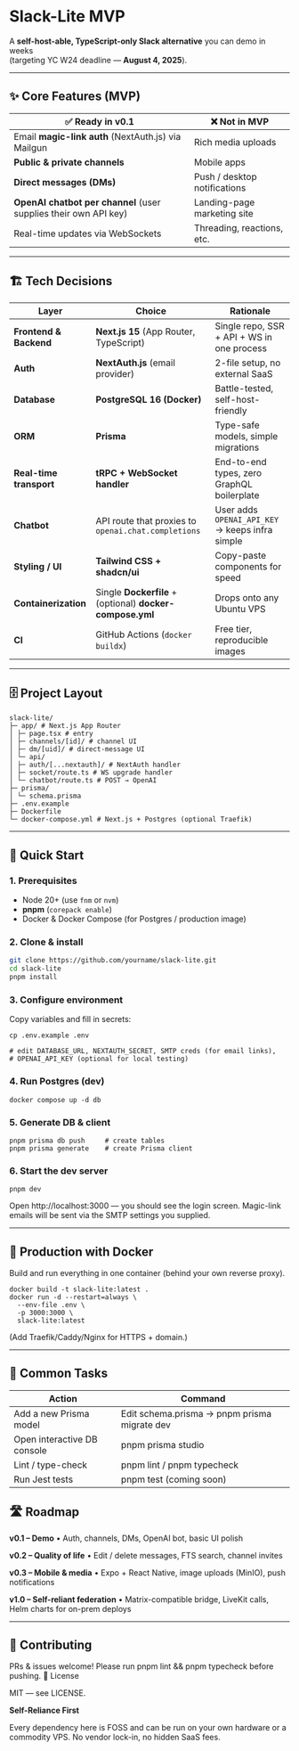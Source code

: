 # Slack-Lite MVP

A **self-host-able, TypeScript-only Slack alternative** you can demo in weeks  
(targeting YC W24 deadline — **August 4, 2025**).

---

## ✨ Core Features (MVP)

| ✅ Ready in v0.1 | ❌ Not in MVP |
|-----------------|--------------|
| Email **magic-link auth** (NextAuth.js) via Mailgun | Rich media uploads |
| **Public & private channels** | Mobile apps |
| **Direct messages (DMs)** | Push / desktop notifications |
| **OpenAI chatbot per channel** (user supplies their own API key) | Landing-page marketing site |
| Real-time updates via WebSockets | Threading, reactions, etc. |

---

## 🏗️ Tech Decisions

| Layer | Choice | Rationale |
|-------|--------|-----------|
| **Frontend & Backend** | **Next.js 15** (App Router, TypeScript) | Single repo, SSR + API + WS in one process |
| **Auth** | **NextAuth.js** (email provider) | 2-file setup, no external SaaS |
| **Database** | **PostgreSQL 16 (Docker)** | Battle-tested, self-host-friendly |
| **ORM** | **Prisma** | Type-safe models, simple migrations |
| **Real-time transport** | **tRPC + WebSocket handler** | End-to-end types, zero GraphQL boilerplate |
| **Chatbot** | API route that proxies to `openai.chat.completions` | User adds `OPENAI_API_KEY` → keeps infra simple |
| **Styling / UI** | **Tailwind CSS + shadcn/ui** | Copy-paste components for speed |
| **Containerization** | Single **Dockerfile** + (optional) **docker-compose.yml** | Drops onto any Ubuntu VPS |
| **CI** | GitHub Actions (`docker buildx`) | Free tier, reproducible images |

---

## 🗄️ Project Layout
```
slack-lite/
├─ app/ # Next.js App Router
│ ├─ page.tsx # entry
│ ├─ channels/[id]/ # channel UI
│ ├─ dm/[uid]/ # direct-message UI
│ └─ api/
│ ├─ auth/[...nextauth]/ # NextAuth handler
│ ├─ socket/route.ts # WS upgrade handler
│ └─ chatbot/route.ts # POST → OpenAI
├─ prisma/
│ └─ schema.prisma
├─ .env.example
├─ Dockerfile
└─ docker-compose.yml # Next.js + Postgres (optional Traefik)
```

---

## 🚀 Quick Start

### 1. Prerequisites

* Node 20+ (use `fnm` or `nvm`)
* **pnpm** (`corepack enable`)
* Docker & Docker Compose (for Postgres / production image)

### 2. Clone & install

```bash
git clone https://github.com/yourname/slack-lite.git
cd slack-lite
pnpm install
```

### 3. Configure environment

Copy variables and fill in secrets:

```
cp .env.example .env

# edit DATABASE_URL, NEXTAUTH_SECRET, SMTP creds (for email links),
# OPENAI_API_KEY (optional for local testing)
```

### 4. Run Postgres (dev)

`docker compose up -d db`

### 5. Generate DB & client

```
pnpm prisma db push     # create tables
pnpm prisma generate    # create Prisma client
```

### 6. Start the dev server

`pnpm dev`

Open http://localhost:3000 — you should see the login screen.
Magic-link emails will be sent via the SMTP settings you supplied.

---
## 🐋 Production with Docker

Build and run everything in one container (behind your own reverse proxy).

```
docker build -t slack-lite:latest .
docker run -d --restart=always \
  --env-file .env \
  -p 3000:3000 \
  slack-lite:latest
```

(Add Traefik/Caddy/Nginx for HTTPS + domain.)

---

## 🔧 Common Tasks
| Action | Command |
|--------|---------|
| Add a new Prisma model | Edit schema.prisma → pnpm prisma migrate dev |
| Open interactive DB console | pnpm prisma studio |
| Lint / type-check | pnpm lint / pnpm typecheck |
| Run Jest tests | pnpm test (coming soon) |


## 🛣️ Roadmap

**v0.1 – Demo**
• Auth, channels, DMs, OpenAI bot, basic UI polish

**v0.2 – Quality of life**
• Edit / delete messages, FTS search, channel invites

**v0.3 – Mobile & media**
• Expo + React Native, image uploads (MinIO), push notifications

**v1.0 – Self-reliant federation**
• Matrix-compatible bridge, LiveKit calls, Helm charts for on-prem deploys

---

## 🤝 Contributing

PRs & issues welcome! Please run pnpm lint && pnpm typecheck before pushing.
📄 License

MIT — see LICENSE.

**Self-Reliance First**

Every dependency here is FOSS and can be run on your own hardware or a commodity VPS. No vendor lock-in, no hidden SaaS fees.